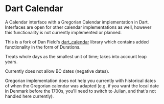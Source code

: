 # Dart Calendar

A Calendar interface with a Gregorian Calendar implementation in Dart. Interfaces are open for other calendar implementations as well, however this functionality is not currently implemented or planned.

This is a fork of Dan Field's [dart_calendar](https://github.com/dnfield/dart_calendar) library which contains added functionality in the form of Durations.

Treats whole days as the smallest unit of time; takes into account leap years.

Currently does not allow BC dates (negative dates).

Gregorian implementation does not help you currently with historical dates of when the Gregorian calendar was adapted (e.g. if you want the local date in Denmark before the 1700s, you'll need to switch to Julian, and that's not handled here currently).